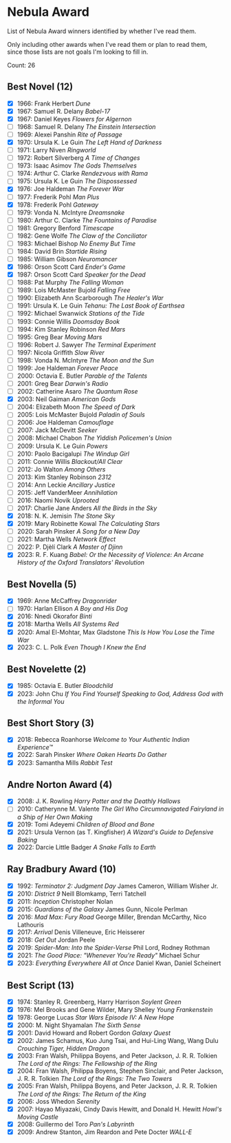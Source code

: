# Nebula Award

List of Nebula Award winners identified by whether I've read them.

Only including other awards when I've read them or plan to read them, since
those lists are not goals I'm looking to fill in.

Count: 26

## Best Novel (12)

- [x] 1966: Frank Herbert _Dune_
- [x] 1967: Samuel R. Delany _Babel-17_
- [x] 1967: Daniel Keyes _Flowers for Algernon_
- [ ] 1968: Samuel R. Delany _The Einstein Intersection_
- [ ] 1969: Alexei Panshin _Rite of Passage_
- [x] 1970: Ursula K. Le Guin _The Left Hand of Darkness_
- [ ] 1971: Larry Niven _Ringworld_
- [ ] 1972: Robert Silverberg _A Time of Changes_
- [ ] 1973: Isaac Asimov _The Gods Themselves_
- [ ] 1974: Arthur C. Clarke _Rendezvous with Rama_
- [ ] 1975: Ursula K. Le Guin _The Dispossessed_
- [x] 1976: Joe Haldeman _The Forever War_
- [ ] 1977: Frederik Pohl _Man Plus_
- [x] 1978: Frederik Pohl _Gateway_
- [ ] 1979: Vonda N. McIntyre _Dreamsnake_
- [ ] 1980: Arthur C. Clarke _The Fountains of Paradise_
- [ ] 1981: Gregory Benford _Timescape_
- [ ] 1982: Gene Wolfe _The Claw of the Conciliator_
- [ ] 1983: Michael Bishop _No Enemy But Time_
- [ ] 1984: David Brin _Startide Rising_
- [ ] 1985: William Gibson _Neuromancer_
- [x] 1986: Orson Scott Card _Ender's Game_
- [x] 1987: Orson Scott Card _Speaker for the Dead_
- [ ] 1988: Pat Murphy _The Falling Woman_
- [ ] 1989: Lois McMaster Bujold _Falling Free_
- [ ] 1990: Elizabeth Ann Scarborough _The Healer's War_
- [ ] 1991: Ursula K. Le Guin _Tehanu: The Last Book of Earthsea_
- [ ] 1992: Michael Swanwick _Stations of the Tide_
- [ ] 1993: Connie Willis _Doomsday Book_
- [ ] 1994: Kim Stanley Robinson _Red Mars_
- [ ] 1995: Greg Bear _Moving Mars_
- [ ] 1996: Robert J. Sawyer _The Terminal Experiment_
- [ ] 1997: Nicola Griffith _Slow River_
- [ ] 1998: Vonda N. McIntyre _The Moon and the Sun_
- [ ] 1999: Joe Haldeman _Forever Peace_
- [ ] 2000: Octavia E. Butler _Parable of the Talents_
- [ ] 2001: Greg Bear _Darwin's Radio_
- [ ] 2002: Catherine Asaro _The Quantum Rose_
- [x] 2003: Neil Gaiman _American Gods_
- [ ] 2004: Elizabeth Moon _The Speed of Dark_
- [ ] 2005: Lois McMaster Bujold _Paladin of Souls_
- [ ] 2006: Joe Haldeman _Camouflage_
- [ ] 2007: Jack McDevitt _Seeker_
- [ ] 2008: Michael Chabon _The Yiddish Policemen's Union_
- [ ] 2009: Ursula K. Le Guin _Powers_
- [ ] 2010: Paolo Bacigalupi _The Windup Girl_
- [ ] 2011: Connie Willis _Blackout/All Clear_
- [ ] 2012: Jo Walton _Among Others_
- [ ] 2013: Kim Stanley Robinson _2312_
- [ ] 2014: Ann Leckie _Ancillary Justice_
- [ ] 2015: Jeff VanderMeer _Annihilation_
- [ ] 2016: Naomi Novik _Uprooted_
- [ ] 2017: Charlie Jane Anders _All the Birds in the Sky_
- [x] 2018: N. K. Jemisin _The Stone Sky_
- [x] 2019: Mary Robinette Kowal _The Calculating Stars_
- [ ] 2020: Sarah Pinsker _A Song for a New Day_
- [ ] 2021: Martha Wells _Network Effect_
- [ ] 2022: P. Djèlí Clark _A Master of Djinn_
- [x] 2023: R. F. Kuang _Babel: Or the Necessity of Violence: An Arcane History of the Oxford Translators' Revolution_

## Best Novella (5)

- [x] 1969: Anne McCaffrey _Dragonrider_
- [ ] 1970: Harlan Ellison _A Boy and His Dog_
- [x] 2016: Nnedi Okorafor _Binti_
- [x] 2018: Martha Wells _All Systems Red_
- [x] 2020: Amal El-Mohtar, Max Gladstone _This Is How You Lose the Time War_
- [x] 2023: C. L. Polk _Even Though I Knew the End_

## Best Novelette (2)

- [x] 1985: Octavia E. Butler _Bloodchild_
- [x] 2023: John Chu _If You Find Yourself Speaking to God, Address God with the Informal You_

## Best Short Story (3)

- [x] 2018: Rebecca Roanhorse _Welcome to Your Authentic Indian Experience™_
- [x] 2022: Sarah Pinsker _Where Oaken Hearts Do Gather_
- [x] 2023: Samantha Mills _Rabbit Test_

## Andre Norton Award (4)

- [x] 2008: J. K. Rowling _Harry Potter and the Deathly Hallows_
- [ ] 2010: Catherynne M. Valente _The Girl Who Circumnavigated Fairyland in a Ship of Her Own Making_
- [x] 2019: Tomi Adeyemi _Children of Blood and Bone_
- [x] 2021: Ursula Vernon (as T. Kingfisher) _A Wizard's Guide to Defensive Baking_
- [x] 2022: Darcie Little Badger _A Snake Falls to Earth_

## Ray Bradbury Award (10)

- [x] 1992: _Terminator 2: Judgment Day_ James Cameron, William Wisher Jr.
- [x] 2010: _District 9_ Neill Blomkamp, Terri Tatchell
- [x] 2011: _Inception_ Christopher Nolan
- [x] 2015: _Guardians of the Galaxy_ James Gunn, Nicole Perlman
- [x] 2016: _Mad Max: Fury Road_ George Miller, Brendan McCarthy, Nico Lathouris
- [x] 2017: _Arrival_ Denis Villeneuve, Eric Heisserer
- [x] 2018: _Get Out_ Jordan Peele
- [x] 2019: _Spider-Man: Into the Spider-Verse_ Phil Lord, Rodney Rothman
- [x] 2021: _The Good Place: "Whenever You're Ready"_ Michael Schur
- [x] 2023: _Everything Everywhere All at Once_ Daniel Kwan, Daniel Scheinert

## Best Script (13)

- [x] 1974: Stanley R. Greenberg, Harry Harrison _Soylent Green_
- [x] 1976: Mel Brooks and Gene Wilder, Mary Shelley _Young Frankenstein_
- [x] 1978: George Lucas _Star Wars Episode IV: A New Hope_
- [x] 2000: M. Night Shyamalan _The Sixth Sense_
- [x] 2001: David Howard and Robert Gordon _Galaxy Quest_
- [x] 2002: James Schamus, Kuo Jung Tsai, and Hui-Ling Wang, Wang Dulu _Crouching Tiger, Hidden Dragon_
- [x] 2003: Fran Walsh, Philippa Boyens, and Peter Jackson, J. R. R. Tolkien _The Lord of the Rings: The Fellowship of the Ring_
- [x] 2004: Fran Walsh, Philippa Boyens, Stephen Sinclair, and Peter Jackson, J. R. R. Tolkien _The Lord of the Rings: The Two Towers_
- [x] 2005: Fran Walsh, Philippa Boyens, and Peter Jackson, J. R. R. Tolkien _The Lord of the Rings: The Return of the King_
- [x] 2006: Joss Whedon _Serenity_
- [x] 2007: Hayao Miyazaki, Cindy Davis Hewitt, and Donald H. Hewitt _Howl's Moving Castle_
- [x] 2008: Guillermo del Toro _Pan's Labyrinth_
- [x] 2009: Andrew Stanton, Jim Reardon and Pete Docter _WALL-E_
